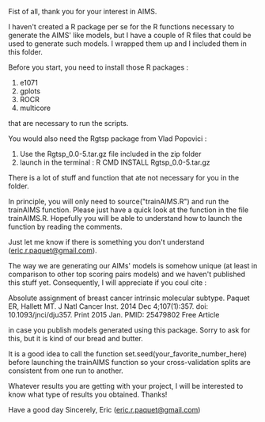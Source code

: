 Fist of all, thank you for your interest in AIMS.

I haven't created a R package per se for the R functions necessary to generate the AIMS' like models, but I have a couple of R files that could be used to generate such models. I wrapped them up and I included them in this folder.

Before you start, you need to install those R packages :

1) e1071  
2) gplots  
3) ROCR  
4) multicore  

that are necessary to run the scripts.

You would also need the Rgtsp package from Vlad Popovici :

1) Use the Rgtsp_0.0-5.tar.gz file included in the zip folder
2) launch in the terminal : R CMD INSTALL Rgtsp_0.0-5.tar.gz

There is a lot of stuff and function that ate not necessary for you in the folder.

In principle, you will only need to source("trainAIMS.R") and run the trainAIMS function. Please just have a quick look at the function in the file trainAIMS.R. Hopefully you will be able to understand how to launch the function by reading the comments.

Just let me know if there is something you don't understand (eric.r.paquet@gmail.com).

The way we are generating our AIMs' models is somehow unique (at least in comparison to other top scoring pairs models) and we haven't published this stuff yet. Consequently, I will appreciate if you coul cite :

Absolute assignment of breast cancer intrinsic molecular subtype.
Paquet ER, Hallett MT.
J Natl Cancer Inst. 2014 Dec 4;107(1):357. doi: 10.1093/jnci/dju357. Print 2015 Jan.
PMID: 25479802 Free Article

in case you publish models generated using this package. Sorry to ask for this, but it is kind of our bread and butter.

It is a good idea to call the function set.seed(your_favorite_number_here) before launching the trainAIMS function so your cross-validation splits are consistent from one run to another.

Whatever results you are getting with your project, I will be interested to know what type of results you obtained. Thanks!

Have a good day
Sincerely,
Eric (eric.r.paquet@gmail.com)
